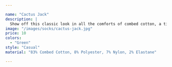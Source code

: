 ```yaml
---

name: "Cactus Jack"
description: |
  Show off this classic look in all the comforts of combed cotton, a timeless number that's ready to become a staple in your every day wardrobe rotation.
image: "/images/socks/cactus-jack.jpg"
price: 10
colors:
  - "Green"
style: "Casual"
material: "83% Combed Cotton, 8% Polyester, 7% Nylon, 2% Elastane"

---
```

